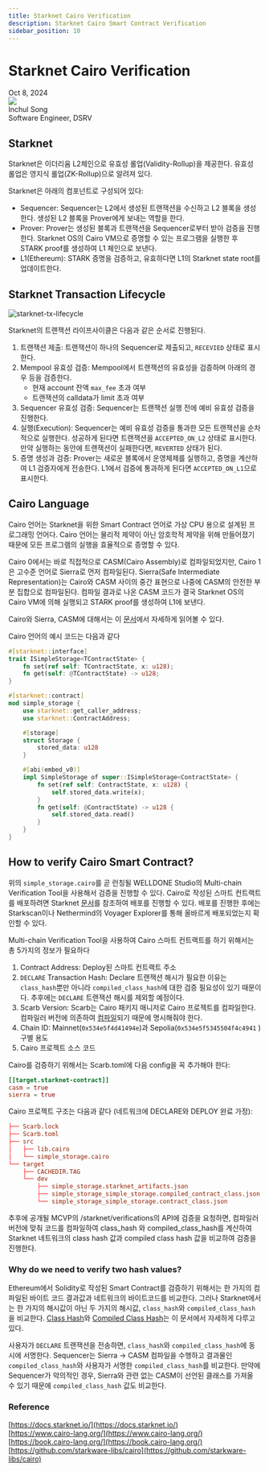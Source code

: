 ```yaml
---
title: Starknet Cairo Verification
description: Starknet Cairo Smart Contract Verification
sidebar_position: 10 
---
```


# Starknet Cairo Verification

<div>
  <span className='author-sm'>Oct 8, 2024</span>
  <div className='author-div'>
    <div className='author-avatars'>
      <a href='https://github.com/inchori' target='_blank'><img src='https://avatars.githubusercontent.com/u/49394875?v=4' /></a>
    </div>
    <div>
      <span className='author-name'>Inchul Song</span><br/>
      <span className='author-sm'>Software Engineer, DSRV </span>
    </div>
  </div>
</div>


## Starknet

Starknet은 이더리움 L2체인으로 유효성 롤업(Validity-Rollup)을 제공한다. 유효성 롤업은 영지식 롤업(ZK-Rollup)으로 알려져 있다.

Starknet은 아래의 컴포넌트로 구성되어 있다:

- Sequencer: Sequencer는 L2에서 생성된 트랜잭션을 수신하고 L2 블록을 생성한다. 생성된 L2 블록을 Prover에게 보내는 역할을 한다.
- Prover: Prover는 생성된 블록과 트랜잭션을 Sequencer로부터 받아 검증을 진행한다. Starknet OS의 Cairo VM으로 증명할 수 있는 프로그램을 실행한 후 STARK proof를 생성하여 L1 체인으로 보낸다.
- L1(Ethereum): STARK 증명을 검증하고, 유효하다면 L1의 Starknet state root를 업데이트한다.

## Starknet Transaction Lifecycle

![starknet-tx-lifecycle](img/starknet-tx-lifecycle.png?raw=true 'starknet-tx-lifecycle')

Starknet의 트랜잭션 라이프사이클은 다음과 같은 순서로 진행된다.

1. 트랜잭션 제출: 트랜잭션이 하나의 Sequencer로 제출되고, `RECEVIED` 상태로 표시한다.
2. Mempool 유효성 검증: Mempool에서 트랜잭션의 유효성을 검증하며 아래의 경우 등을 검증한다.
    - 현재 account 잔액 `max_fee` 초과 여부
    - 트랜잭션의 calldata가 limit 초과 여부
3. Sequencer 유효성 검증: Sequencer는 트랜잭션 실행 전에 예비 유효성 검증을 진행한다.
4. 실행(Execution): Sequencer는 예비 유효성 검증을 통과한 모든 트랜잭션을 순차적으로 실행한다. 성공하게 된다면 트랜잭션을 `ACCEPTED_ON_L2` 상태로 표시한다. 만약 실행하는 동안에 트랜잭션이 실패한다면, `REVERTED` 상태가 된다.
5. 증명 생성과 검증: Prover는 새로운 블록에서 운영체제를 실행하고, 증명을 계산하여 L1 검증자에게 전송한다. L1에서 검증에 통과하게 된다면 `ACCEPTED_ON_L1`으로 표시한다.

## Cairo Language

Cairo 언어는 Starknet을 위한 Smart Contract 언어로 가상 CPU 용으로 설계된 프로그래밍 언어다. Cairo 언어는 물리적 제약이 아닌 암호학적 제약을 위해 만들어졌기 때문에 모든 프로그램의 실행을 효율적으로 증명할 수 있다.

Cairo 0에서는 바로 직접적으로 CASM(Cairo Assembly)로 컴파일되었지만, Cairo 1은 고수준 언어로 Sierra로 먼저 컴파일된다. Sierra(Safe Intermediate Representation)는 Cairo와 CASM 사이의 중간 표현으로 나중에 CASM의 안전한 부분 집합으로 컴파일된다. 컴파일 결과로 나온 CASM 코드가 결국 Starknet OS의 Cairo VM에 의해 실행되고 STARK proof를 생성하여 L1에 보낸다.

Cairo와 Sierra, CASM에 대해서는 이 [문서](https://docs.starknet.io/architecture-and-concepts/smart-contracts/cairo-and-sierra/)에서 자세하게 읽어볼 수 있다.

Cairo 언어의 예시 코드는 다음과 같다

```rust title="simple_storage.cairo"
#[starknet::interface]
trait ISimpleStorage<TContractState> {
    fn set(ref self: TContractState, x: u128);
    fn get(self: @TContractState) -> u128;
}

#[starknet::contract]
mod simple_storage {
    use starknet::get_caller_address;
    use starknet::ContractAddress;

    #[storage]
    struct Storage {
        stored_data: u128
    }

    #[abi(embed_v0)]
    impl SimpleStorage of super::ISimpleStorage<ContractState> {
        fn set(ref self: ContractState, x: u128) {
            self.stored_data.write(x);
        }
        fn get(self: @ContractState) -> u128 {
            self.stored_data.read()
        }
    }
}
```

## How to verify Cairo Smart Contract?

위의 `simple_storage.cairo`를 곧 런칭될 WELLDONE Studio의 Multi-chain Verification Tool을 사용해서 검증을 진행할 수 있다. Cairo로 작성된 스마트 컨트랙트를 배포하려면 Starknet [문서](https://docs.starknet.io/quick-start/environment-setup/)를 참조하여 배포를 진행할 수 있다. 배포를 진행한 후에는 Starkscan이나 Nethermind의 Voyager Explorer를 통해 올바르게 배포되었는지 확인할 수 있다.

Multi-chain Verification Tool을 사용하여 Cairo 스마트 컨트랙트를 하기 위해서는 총 5가지의 정보가 필요하다

1. Contract Address: Deploy된 스마트 컨트랙트 주소
2. `DECLARE` Transaction Hash: Declare 트랜잭션 해시가 필요한 이유는 `class_hash`뿐만 아니라 `compiled_class_hash`에 대한 검증 필요성이 있기 때문이다. 추후에는 `DECLARE` 트랜잭션 해시를 제외할 예정이다.
3. Scarb Version: Scarb는 Cairo 패키지 매니저로 Cairo 프로젝트를 컴파일한다. 컴파일러 버전에 의존하여 [컴파일](https://github.com/starkware-libs/cairo/blob/410069c5745800bab4fbd2f0f4ff0bbfc59209d6/crates/cairo-lang-starknet-classes/src/contract_class.rs#L49)되기 때문에 명시해줘야 한다.
4. Chain ID: Mainnet(`0x534e5f4d41494e`)과 Sepolia(`0x534e5f5345504f4c4941` ) 구별 용도
5. Cairo 프로젝트 소스 코드

Cairo를 검증하기 위해서는 Scarb.toml에 다음 config을 꼭 추가해야 한다:

```toml
[[target.starknet-contract]]
casm = true
sierra = true
```

Cairo 프로젝트 구조는 다음과 같다 (네트워크에 DECLARE와 DEPLOY 완료 가정):

```toml
├── Scarb.lock
├── Scarb.toml
├── src
│   ├── lib.cairo
│   └── simple_storage.cairo
└── target
    ├── CACHEDIR.TAG
    └── dev
        ├── simple_storage.starknet_artifacts.json
        ├── simple_storage_simple_storage.compiled_contract_class.json
        └── simple_storage_simple_storage.contract_class.json
```

추후에 공개될 MCVP의 /starknet/verifications의 API에 검증을 요청하면, 컴파일러 버전에 맞춰 코드를 컴파일하여 class_hash 와 compiled_class_hash를 계산하여 Starknet 네트워크의 class hash 값과 compiled class hash 값을 비교하여 검증을 진행한다.

### Why do we need to verify two hash values?

Ethereum에서 Solidity로 작성된 Smart Contract를 검증하기 위해서는 한 가지의 컴파일된 바이트 코드 결과값과 네트워크의 바이트코드를 비교한다. 그러나 Starknet에서는 한 가지의 해시값이 아닌 두 가지의 해시값, `class_hash`와 `compiled_class_hash`을 비교한다. [Class Hash](https://docs.starknet.io/architecture-and-concepts/smart-contracts/class-hash/)와 [Compiled Class Hash](https://docs.starknet.io/architecture-and-concepts/smart-contracts/compiled-class-hash/)는 이 문서에서 자세하게 다루고 있다.

사용자가 `DECLARE` 트랜잭션을 전송하면, `class_hash`와 `compiled_class_hash`에 동시에 서명한다. Sequencer는 Sierra → CASM 컴파일을 수행하고 결과물인 `compiled_class_hash`와 사용자가 서명한 `compiled_class_hash`를 비교한다. 만약에 Sequencer가 악의적인 경우, Sierra와 관련 없는 CASM이 선언된 클래스를 가져올 수 있기 때문에 `compiled_class_hash` 값도 비교한다.

### Reference
[https://docs.starknet.io/](https://docs.starknet.io/)  
[https://www.cairo-lang.org/](https://www.cairo-lang.org/)  
[https://book.cairo-lang.org/](https://book.cairo-lang.org/)  
[https://github.com/starkware-libs/cairo](https://github.com/starkware-libs/cairo)  